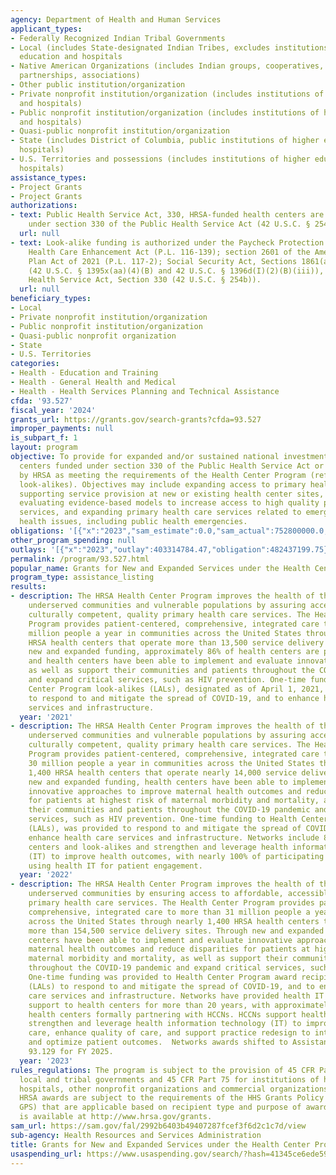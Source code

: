 ```yaml
---
agency: Department of Health and Human Services
applicant_types:
- Federally Recognized Indian Tribal Governments
- Local (includes State-designated Indian Tribes, excludes institutions of higher
  education and hospitals
- Native American Organizations (includes Indian groups, cooperatives, corporations,
  partnerships, associations)
- Other public institution/organization
- Private nonprofit institution/organization (includes institutions of higher education
  and hospitals)
- Public nonprofit institution/organization (includes institutions of higher education
  and hospitals)
- Quasi-public nonprofit institution/organization
- State (includes District of Columbia, public institutions of higher education and
  hospitals)
- U.S. Territories and possessions (includes institutions of higher education and
  hospitals)
assistance_types:
- Project Grants
- Project Grants
authorizations:
- text: Public Health Service Act, 330, HRSA-funded health centers are authorized
    under section 330 of the Public Health Service Act (42 U.S.C. § 254b).
  url: null
- text: Look-alike funding is authorized under the Paycheck Protection Program and
    Health Care Enhancement Act (P.L. 116-139); section 2601 of the American Rescue
    Plan Act of 2021 (P.L. 117-2); Social Security Act, Sections 1861(aa)(4) and 1905(I)(2)(B)
    (42 U.S.C. § 1395x(aa)(4)(B) and 42 U.S.C. § 1396d(I)(2)(B)(iii)), and Public
    Health Service Act, Section 330 (42 U.S.C. § 254b)).
  url: null
beneficiary_types:
- Local
- Private nonprofit institution/organization
- Public nonprofit institution/organization
- Quasi-public nonprofit organization
- State
- U.S. Territories
categories:
- Health - Education and Training
- Health - General Health and Medical
- Health - Health Services Planning and Technical Assistance
cfda: '93.527'
fiscal_year: '2024'
grants_url: https://grants.gov/search-grants?cfda=93.527
improper_payments: null
is_subpart_f: 1
layout: program
objective: To provide for expanded and/or sustained national investment in health
  centers funded under section 330 of the Public Health Service Act or designated
  by HRSA as meeting the requirements of the Health Center Program (referred to as
  look-alikes). Objectives may include expanding access to primary health care by
  supporting service provision at new or existing health center sites, piloting and
  evaluating evidence-based models to increase access to high quality primary care
  services, and expanding primary health care services related to emerging public
  health issues, including public health emergencies.
obligations: '[{"x":"2023","sam_estimate":0.0,"sam_actual":752800000.0,"usa_spending_actual":4237460215.5},{"x":"2024","sam_estimate":0.0,"sam_actual":312300000.0,"usa_spending_actual":62097433.31},{"x":"2025","sam_estimate":0.0,"sam_actual":208000000.0,"usa_spending_actual":44895372.86}]'
other_program_spending: null
outlays: '[{"x":"2023","outlay":403314784.47,"obligation":482437199.75},{"x":"2024","outlay":0.0,"obligation":0.0},{"x":"2025","outlay":0.0,"obligation":51817926.0}]'
permalink: /program/93.527.html
popular_name: Grants for New and Expanded Services under the Health Center Program
program_type: assistance_listing
results:
- description: The HRSA Health Center Program improves the health of the nation’s
    underserved communities and vulnerable populations by assuring access to comprehensive,
    culturally competent, quality primary health care services. The Health Center
    Program provides patient-centered, comprehensive, integrated care to nearly 29
    million people a year in communities across the United States through nearly 1,400
    HRSA health centers that operate more than 13,500 service delivery sites. Through
    new and expanded funding, approximately 86% of health centers are part of a network,
    and health centers have been able to implement and evaluate innovative practices
    as well as support their communities and patients throughout the COVID-19 pandemic
    and expand critical services, such as HIV prevention. One-time funding to Health
    Center Program look-alikes (LALs), designated as of April 1, 2021, was provided
    to respond to and mitigate the spread of COVID-19, and to enhance health care
    services and infrastructure.
  year: '2021'
- description: The HRSA Health Center Program improves the health of the nation’s
    underserved communities and vulnerable populations by assuring access to comprehensive,
    culturally competent, quality primary health care services. The Health Center
    Program provides patient-centered, comprehensive, integrated care to more than
    30 million people a year in communities across the United States through nearly
    1,400 HRSA health centers that operate nearly 14,000 service delivery sites. Through
    new and expanded funding, health centers have been able to implement and evaluate
    innovative approaches to improve maternal health outcomes and reduce disparities
    for patients at highest risk of maternal morbidity and mortality, as well as support
    their communities and patients throughout the COVID-19 pandemic and expand critical
    services, such as HIV prevention. One-time funding to Health Center Program look-alikes
    (LALs), was provided to respond to and mitigate the spread of COVID-19, and to
    enhance health care services and infrastructure. Networks include 83% of all health
    centers and look-alikes and strengthen and leverage health information technology
    (IT) to improve health outcomes, with nearly 100% of participating health centers
    using health IT for patient engagement.
  year: '2022'
- description: The HRSA Health Center Program improves the health of the nation’s
    underserved communities by ensuring access to affordable, accessible, and high-quality
    primary health care services. The Health Center Program provides patient-centered,
    comprehensive, integrated care to more than 31 million people a year in communities
    across the United States through nearly 1,400 HRSA health centers that operate
    more than 154,500 service delivery sites. Through new and expanded funding, health
    centers have been able to implement and evaluate innovative approaches to improve
    maternal health outcomes and reduce disparities for patients at highest risk of
    maternal morbidity and mortality, as well as support their communities and patients
    throughout the COVID-19 pandemic and expand critical services, such as HIV prevention.
    One-time funding was provided to Health Center Program award recipients and look-alikes
    (LALs) to respond to and mitigate the spread of COVID-19, and to enhance health
    care services and infrastructure. Networks have provided health IT and data integration
    support to health centers for more than 20 years, with approximately 92% of all
    health centers formally partnering with HCCNs. HCCNs support health centers to
    strengthen and leverage health information technology (IT) to improve access to
    care, enhance quality of care, and support practice redesign to integrate services
    and optimize patient outcomes.  Networks awards shifted to Assistance Listing
    93.129 for FY 2025.
  year: '2023'
rules_regulations: The program is subject to the provision of 45 CFR Part 92 for State,
  local and tribal governments and 45 CFR Part 75 for institutions of higher education,
  hospitals, other nonprofit organizations and commercial organizations, as applicable.
  HRSA awards are subject to the requirements of the HHS Grants Policy Statement (HHS
  GPS) that are applicable based on recipient type and purpose of award. The HHS GPS
  is available at http://www.hrsa.gov/grants.
sam_url: https://sam.gov/fal/2992b6403b49407287fcef3f6d2c1c7d/view
sub-agency: Health Resources and Services Administration
title: Grants for New and Expanded Services under the Health Center Program
usaspending_url: https://www.usaspending.gov/search/?hash=41345ce6ede5976d9aead55d5f396bea
---
```

